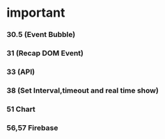 # important #
### 30.5 (Event Bubble)
### 31 (Recap DOM Event)
### 33 (API)
### 38 (Set Interval,timeout and real time show)
### 51 Chart
### 56,57 Firebase
